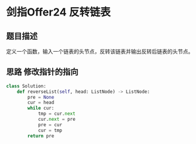 # 剑指Offer24 反转链表

## 题目描述

定义一个函数，输入一个链表的头节点，反转该链表并输出反转后链表的头节点。

## 思路 修改指针的指向

```python
class Solution:
    def reverseList(self, head: ListNode) -> ListNode:
        pre = None
        cur = head
        while cur:
            tmp = cur.next
            cur.next = pre
            pre = cur
            cur = tmp
        return pre
```

